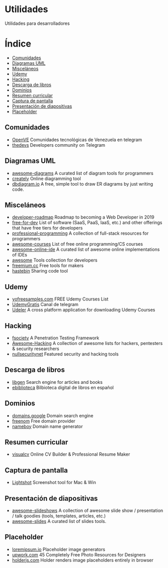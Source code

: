 # Utilidades
Utilidades para desarrolladores

Índice
=================

   * [Comunidades](#comunidades)
   * [Diagramas UML](#diagramas-uml)
   * [Misceláneos](#misceláneos)
   * [Udemy](#udemy)
   * [Hacking](#hacking)
   * [Descarga de libros](#descarga-de-libros)
   * [Dominios](#dominios)
   * [Resumen curricular](#resumen-curricular)
   * [Captura de pantalla](#captura-de-pantalla)
   * [Presentación de diapositivas](#presentación-de-diapositivas)
   * [Placeholder](#placeholder) 

## Comunidades
 
  * [OpenVE](https://github.com/OpenVE/comunidades-en-telegram) Comunidades tecnológicas de Venezuela en telegram
  * [thedevs](https://thedevs.network/) Developers community on Telegram

## Diagramas UML

  * [awesome-diagrams](https://github.com/robbie-cao/awesome-diagrams) A curated list of diagram tools for programmers
  * [creately](https://creately.com) Online diagramming tool
  * [dbdiagram.io](https://dbdiagram.io/) A free, simple tool to draw ER diagrams by just writing code.

## Misceláneos

  * [developer-roadmap](https://github.com/kamranahmedse/developer-roadmap) Roadmap to becoming a Web Developer in 2019
  * [free-for-dev](https://github.com/ripienaar/free-for-dev) List of software (SaaS, PaaS, IaaS, etc.) and other offerings that have free tiers for developers
  * [professional-programming](https://github.com/charlax/professional-programming) A collection of full-stack resources for programmers
  * [awesome-courses](https://github.com/fffaraz/awesome-courses) List of free online programming/CS courses
  * [awesome-online-ide](https://github.com/styfle/awesome-online-ide) A curated list of awesome online implementations of IDEs
  * [awesome](https://github.com/sindresorhus/awesome) Tools collection for developers
  * [freemium.cc](https://freemium.cc/) Free tools for makers
  * [hastebin](https://hastebin.com/) Sharing code tool

## Udemy

  * [yofreesamples.com](https://yofreesamples.com/courses/free-discounted-udemy-courses-list/) FREE Udemy Courses List
  * [UdemyGratis](https://t.me/UdemyGratis) Canal de telegram
  * [Udeler](https://electronjs.org/apps/udeler) A cross platform application for downloading Udemy Courses

## Hacking

  * [fsociety](https://github.com/Manisso/fsociety) A Penetration Testing Framework
  * [Awesome-Hacking](https://github.com/Hack-with-Github/Awesome-Hacking) A collection of awesome lists for hackers, pentesters & security researchers
  * [nullsecuritynet](https://github.com/nullsecuritynet/tools) Featured security and hacking tools

## Descarga de libros

  * [libgen](http://libgen.io/) Search engine for articles and books
  * [ebiblioteca](http://ebiblioteca.org/?/novedades/) Bilbioteca digital de libros en español
  
## Dominios

  * [domains.google](https://domains.google.com/m/registrar/search) Domain search engine
  * [freenom](https://www.freenom.com) Free domain provider
  * [nameboy](https://www.nameboy.com/) Domain name generator

## Resumen curricular

  * [visualcv](https://www.visualcv.com/) Online CV Builder & Professional Resume Maker

## Captura de pantalla

  * [Lightshot](https://app.prntscr.com) Screenshot tool for Mac & Win

## Presentación de diapositivas

  * [awesome-slideshows](https://github.com/slideshow-s9/awesome-slideshows) A collection of awesome slide show / presentation / talk goodies (tools, templates, articles, etc.)
  * [awesome-slides](https://github.com/robbie-cao/awesome-slides) A curated list of slides tools.
  
## Placeholder
  
  * [loremipsum.io](https://loremipsum.io/es/21-of-the-best-placeholder-image-generators/) Placeholder image generators
  * [upwork.com](https://www.upwork.com/hiring/design/45-completely-free-photo-resources/) 45 Completely Free Photo Resources for Designers
  * [holderjs.com](http://holderjs.com/) Holder renders image placeholders entirely in browser
